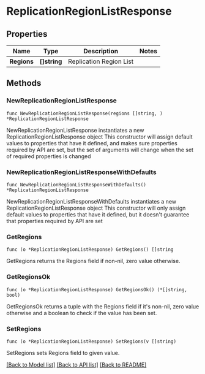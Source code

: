 # ReplicationRegionListResponse

## Properties

Name | Type | Description | Notes
------------ | ------------- | ------------- | -------------
**Regions** | **[]string** | Replication Region List | 

## Methods

### NewReplicationRegionListResponse

`func NewReplicationRegionListResponse(regions []string, ) *ReplicationRegionListResponse`

NewReplicationRegionListResponse instantiates a new ReplicationRegionListResponse object
This constructor will assign default values to properties that have it defined,
and makes sure properties required by API are set, but the set of arguments
will change when the set of required properties is changed

### NewReplicationRegionListResponseWithDefaults

`func NewReplicationRegionListResponseWithDefaults() *ReplicationRegionListResponse`

NewReplicationRegionListResponseWithDefaults instantiates a new ReplicationRegionListResponse object
This constructor will only assign default values to properties that have it defined,
but it doesn't guarantee that properties required by API are set

### GetRegions

`func (o *ReplicationRegionListResponse) GetRegions() []string`

GetRegions returns the Regions field if non-nil, zero value otherwise.

### GetRegionsOk

`func (o *ReplicationRegionListResponse) GetRegionsOk() (*[]string, bool)`

GetRegionsOk returns a tuple with the Regions field if it's non-nil, zero value otherwise
and a boolean to check if the value has been set.

### SetRegions

`func (o *ReplicationRegionListResponse) SetRegions(v []string)`

SetRegions sets Regions field to given value.



[[Back to Model list]](../README.md#documentation-for-models) [[Back to API list]](../README.md#documentation-for-api-endpoints) [[Back to README]](../README.md)


